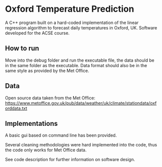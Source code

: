 # Oxford Temperature Prediction

A C++ program built on a hard-coded implementation of the linear regression algorithm to forecast daily temperatures in Oxford, UK.
Software developed for the ACSE course.

## How to run
Move into the debug folder and run the executable file, the data should be in the same folder as the executable. Data format should also be in the same style as provided by the Met Office.

## Data
Open source data taken from the Met Office:
https://www.metoffice.gov.uk/pub/data/weather/uk/climate/stationdata/oxforddata.txt

## Implementations
A basic gui based on command line has been provided. 

Several cleaning methodologies were hard implemented into the code, thus the code only works for Met Office data.

See code description for further information on software design.
